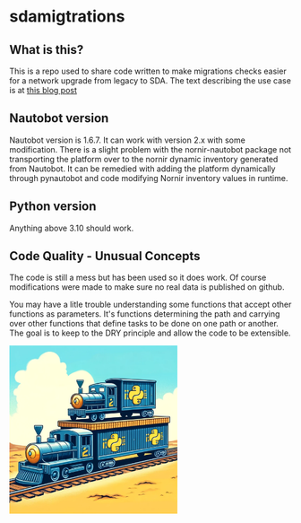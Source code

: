 # sdamigtrations

## What is this?

This is a repo used to share code written to make migrations checks easier for a network upgrade from legacy to SDA. The text describing the use case is at [this blog post](https://www.mythryll.com/?p=1976)

## Nautobot version

Nautobot version is 1.6.7. It can work with version 2.x with some modification. There is a slight problem with the nornir-nautobot package not transporting the platform over to the nornir dynamic inventory generated from Nautobot. It can be remedied with adding the platform dynamically through pynautobot and code modifying Nornir inventory values in runtime.

## Python version

Anything above 3.10 should work.

## Code Quality - Unusual Concepts

The code is still a mess but has been used so it does work. Of course modifications were made to make sure no real data is published on github.

You may have a litle trouble understanding some functions that accept other functions as parameters. It's functions determining the path and carrying over other functions that define tasks to be done on one path or another. The goal is to keep to the DRY principle and allow the code to be extensible.

<img src="trainontrain3.png" alt="image" width="300" height="auto">
